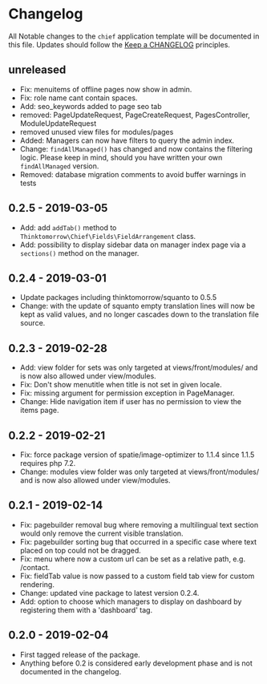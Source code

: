 # Changelog
All Notable changes to the `chief` application template will be documented in this file. Updates should follow the [Keep a CHANGELOG](http://keepachangelog.com/) principles.

## unreleased
- Fix: menuitems of offline pages now show in admin.
- Fix: role name cant contain spaces.
- Add: seo_keywords added to page seo tab
- removed: PageUpdateRequest, PageCreateRequest, PagesController, ModuleUpdateRequest
- removed unused view files for modules/pages
- Added: Managers can now have filters to query the admin index.
- Change: `findAllManaged()` has changed and now contains the filtering logic. Please keep in mind, should you have written your own `findAllManaged` version.
- Removed: database migration comments to avoid buffer warnings in tests

## 0.2.5 - 2019-03-05
- Add: add `addTab()` method to `Thinktomorrow\Chief\Fields\FieldArrangement` class.
- Add: possibility to display sidebar data on manager index page via a `sections()` method on the manager.

## 0.2.4 - 2019-03-01
- Update packages including thinktomorrow/squanto to 0.5.5
- Change: with the update of squanto empty translation lines will now be kept as valid values, and no longer cascades down to the translation file source.

## 0.2.3 - 2019-02-28
- Add: view folder for sets was only targeted at views/front/modules/ and is now also allowed under view/modules.
- Fix: Don't show menutitle when title is not set in given locale.
- Fix: missing argument for permission exception in PageManager.
- Change: Hide navigation item if user has no permission to view the items page.

## 0.2.2 - 2019-02-21
- Fix: force package version of spatie/image-optimizer to 1.1.4 since 1.1.5 requires php 7.2.
- Change: modules view folder was only targeted at views/front/modules/ and is now also allowed under view/modules.

## 0.2.1 - 2019-02-14
- Fix: pagebuilder removal bug where removing a multilingual text section would only remove the current visible translation.
- Fix: pagebuilder sorting bug that occurred in a specific case where text placed on top could not be dragged.
- Fix: menu where now a custom url can be set as a relative path, e.g. /contact.
- Fix: fieldTab value is now passed to a custom field tab view for custom rendering.
- Change: updated vine package to latest version 0.2.4.   
- Add: option to choose which managers to display on dashboard by registering them with a 'dashboard' tag.

## 0.2.0 - 2019-02-04
- First tagged release of the package.
- Anything before 0.2 is considered early development phase and is not documented in the changelog.
